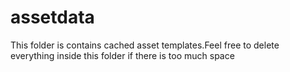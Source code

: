 # assetdata
This folder is contains cached asset templates.Feel free to delete everything inside this folder if there is too much space